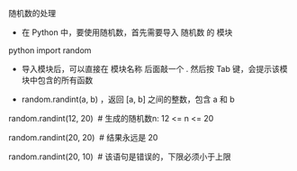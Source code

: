 随机数的处理

- 在 Python 中，要使用随机数，首先需要导入 随机数 的 模块

python import random

- 导入模块后，可以直接在 模块名称 后面敲一个 . 然后按 Tab 键，会提示该模块中包含的所有函数

- random.randint(a, b) ，返回 [a, b] 之间的整数，包含 a 和 b

random.randint(12, 20)  # 生成的随机数n: 12 <= n <= 20

random.randint(20, 20)  # 结果永远是 20

random.randint(20, 10)  # 该语句是错误的，下限必须小于上限
